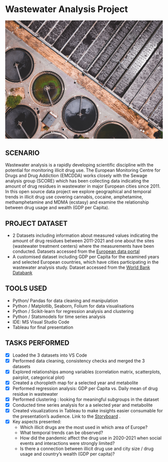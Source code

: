 # Wastewater Analysis Project

![This is an image](Project_Mgmt/wastewater.jpg)

## SCENARIO
Wastewater analysis is a rapidly developing scientific discipline with the potential for monitoring illicit drug use. The European Monitoring Centre for Drugs and Drug Addiction (EMCDDA) works closely with the Sewage analysis group (SCORE) which has been collecting data indicating the amount of drug residues in wastewater in major European cities since 2011. In this open source data project we explore geographical and temporal trends in illicit drug use covering cannabis, cocaine, amphetamine, methamphetamine and MDMA (ecstasy) and examine the relationship between drug usage and wealth (GDP per Capita).

## PROJECT DATASET
- 2 Datasets including information about measured values indicating the amount of drug residues between 2011-2021 and one about the sites (wastewater treatment centers) where the measurements have been conducted. Datasets accessed from the [European data portal](https://data.europa.eu/data/datasets/drugs-in-municipal-wastewater-in-selected-european-cities?locale=en)
- A customised dataset including GDP per Capita for the examined years and selected European countries, which have cities participating in the wastewater analysis study.  Dataset accessed from the [World Bank Databank](https://data.worldbank.org/indicator/NY.GDP.PCAP.CD)

## TOOLS USED
- Python/ Pandas for data cleaning and manipulation
-	Python / Matplotlib, Seaborn, Folium for data visualisations
- Python / Scikit-learn for regression analysis and clustering
- Python / Statsmodels for time series analysis
-	IDE: MS Visual Studio Code
- Tableau for final presentation

## TASKS PERFORMED
- [x] Loaded the 3 datasets into VS Code 
- [x] Performed data cleaning, consistency checks and merged the 3 datasets
- [x] Explored relationships among variables (correlation matrix, scatterplots, pairplot, categorical plot)
- [x] Created a choropleth map for a selected year and metabolite
- [x] Performed regression analysis: GDP per Capita vs. Daily mean of drug residue in wastewater
- [x] Performed clustering : looking for meaningful subgroups in the dataset
- [x] Conducted time series analysis for a a selected year and metabolite
- [x] Created visualizations in Tableau to make insights easier consumable for the presentation’s audience. Link to the [Storyboard](https://public.tableau.com/views/DrugsinmunicipalwastewaterinselectedEuropeancities/STORYBOARD?:language=en-US&publish=yes&:display_count=n&:origin=viz_share_link) . 
- [x] Key aspects presented:
   - Which illicit drugs are the most used in which area of Europe? 
   - What temporal trends can be observed? 
   - How did the pandemic affect the drug use in 2020-2021 when social events and interactions were strongly limited? 
   - Is there a connection between illicit drug use and city size / drug usage and country’s wealth (GDP per capita)? 
